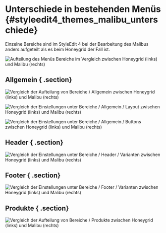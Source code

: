 # Unterschiede in bestehenden Menüs {#styleedit4_themes_malibu_unterschiede}

Einzelne Bereiche sind im StyleEdit 4 bei der Bearbeitung des Malibus anders aufgeteilt als es beim Honeygrid der Fall ist.

![](Bilder/styleedit4/se4_0186_HGM_Bereiche.png "Aufteilung des Menüs Bereiche im Vergleich
      zwischen Honeygrid (links) und Malibu (rechts)")

## Allgemein { .section}

![](Bilder/styleedit4/se4_0185_HGM_BereicheAllgemein.png "Vergleich der Aufteilung von Bereiche /
        Allgemein zwischen Honeygrid (links) und Malibu
        (rechts)")

![](Bilder/styleedit4/se4_0187_HGM_BereicheAllgemeinLayout.png "Vergleich der Einstellungen unter Bereiche / Allgemein
        / Layout zwischen Honeygrid (links) und Malibu
        (rechts)")

![](Bilder/styleedit4/se4_0188_HGM_BereicheAllgemeinButtons.png "Vergleich der Einstellungen unter Bereiche / Allgemein
        / Buttons zwischen Honeygrid (links) und Malibu
        (rechts)")

## Header { .section}

![](Bilder/styleedit4/se4_0189_HGM_BereicheHeaderVarianten.png "Vergleich der Einstellungen unter Bereiche / Header /
        Varianten zwischen Honeygrid (links) und Malibu
        (rechts)")

## Footer { .section}

![](Bilder/styleedit4/se4_0205_HGM_BereicheFooterVarianten.png "Vergleich der Einstellungen unter Bereiche / Footer /
        Varianten zwischen Honeygrid (links) und Malibu
        (rechts)")

## Produkte { .section}

![](Bilder/styleedit4/se4_0207_HGM_BereicheProdukte.png "Vergleich der Aufteilung von Bereiche /
        Produkte zwischen Honeygrid (links) und Malibu
        (rechts)")



